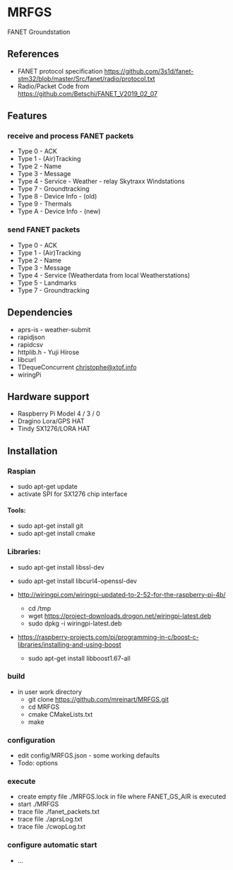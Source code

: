 # MRFGS
FANET Groundstation

## References
 * FANET protocol specification https://github.com/3s1d/fanet-stm32/blob/master/Src/fanet/radio/protocol.txt
 * Radio/Packet Code from https://github.com/Betschi/FANET_V2019_02_07

## Features

### receive and process FANET packets
* Type 0 - ACK
* Type 1 - (Air)Tracking
* Type 2 - Name
* Type 3 - Message
* Type 4 - Service - Weather - relay Skytraxx Windstations
* Type 7 - Groundtracking
* Type 8 - Device Info - (old)
* Type 9 - Thermals
* Type A - Device Info - (new)

### send FANET packets
* Type 0 - ACK
* Type 1 - (Air)Tracking
* Type 2 - Name
* Type 3 - Message
* Type 4 - Service (Weatherdata from local Weatherstations)
* Type 5 - Landmarks
* Type 7 - Groundtracking

###

## Dependencies
- aprs-is - weather-submit
- rapidjson
- rapidcsv
- httplib.h - Yuji Hirose
- libcurl
- TDequeConcurrent <christophe@xtof.info>
- wiringPi

## Hardware support
- Raspberry Pi Model 4 / 3 / 0
- Dragino Lora/GPS HAT
- Tindy SX1276/LORA HAT 

## Installation

### Raspian
   - sudo apt-get update
   - activate SPI for SX1276 chip interface
   
####  Tools:
   - sudo apt-get install git
   - sudo apt-get install cmake
   
### Libraries:
   - sudo apt-get install libssl-dev
   - sudo apt-get install libcurl4-openssl-dev
   
   - http://wiringpi.com/wiringpi-updated-to-2-52-for-the-raspberry-pi-4b/
     - cd /tmp
     - wget https://project-downloads.drogon.net/wiringpi-latest.deb
     - sudo dpkg -i wiringpi-latest.deb
     
   - https://raspberry-projects.com/pi/programming-in-c/boost-c-libraries/installing-and-using-boost
     - sudo apt-get install libboost1.67-all
     
### build 
   - in user work directory
     - git clone https://github.com/mreinart/MRFGS.git
     - cd MRFGS
     - cmake CMakeLists.txt
     - make

### configuration
   - edit config/MRFGS.json - some working defaults
   - Todo: options

### execute
   - create empty file ./MRFGS.lock in file where FANET_GS_AIR is executed 
   - start ./MRFGS
   - trace file ./fanet_packets.txt
   - trace file ./aprsLog.txt
   - trace file ./cwopLog.txt
     
### configure automatic start
 - ...

